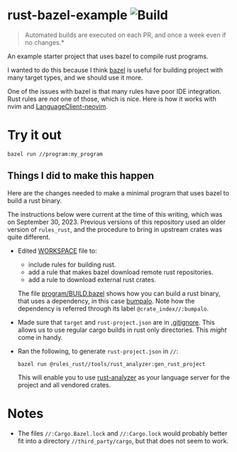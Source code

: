 # rust-bazel-example ![Build](https://github.com/filmil/rust-bazel-example/actions/workflows/build.yml/badge.svg)

> Automated builds are executed on each PR, and once a week even if no changes.*

An example starter project that uses bazel to compile rust programs.

I wanted to do this because I think [bazel] is useful for building
project with many target types, and we should use it more.

One of the issues with bazel is that many rules have poor IDE integration.
Rust rules are *not* one of those, which is nice. Here is how it
works with nvim and [LanguageClient-neovim][lcneovim].

# Try it out

```
bazel run //program:my_program
```

## Things I did to make this happen

Here are the changes needed to make a minimal program that uses bazel to build
a rust binary.

The instructions below were current at the time of this writing, which was on
September 30, 2023. Previous versions of this repository used an older version
of `rules_rust`, and the procedure to bring in upstream crates was quite
different.

* Edited [WORKSPACE](workspace) file to:

  * include rules for building rust.
  * add a rule that makes bazel download remote rust repositories.
  * add a rule to download external rust crates.

  The file [program/BUILD.bazel](program/BUILD.bazel) shows how you can build a
  rust binary, that uses a dependency, in this case [bumpalo][bpl].  Note how
  the dependency is referred through its label `@crate_index//:bumpalo`.

* Made sure that `target` and `rust-project.json` are in
  [.gitignore](.gitignore). This allows us to use regular cargo builds in rust
  only directories. This *might* come in handy.

* Ran the following, to generate `rust-project.json` in `//`:

  ```
  bazel run @rules_rust//tools/rust_analyzer:gen_rust_project
  ```

  This will enable you to use [rust-analyzer][ra] as your language server for
  the project and all vendored crates.

# Notes

* The files `//:Cargo.Bazel.lock` and `//:Cargo.lock` would probably better fit
  into a directory `//third_party/cargo`, but that does not seem to work.

[bazel]: https://bazel.io
[bpl]: https://docs.rs/bumpalo 
[cr]: https://github.com/google/cargo-raze
[lcneovim]: https://github.com/autozimu/LanguageClient-neovim
[ra]: https://rust-analyzer.github.io
